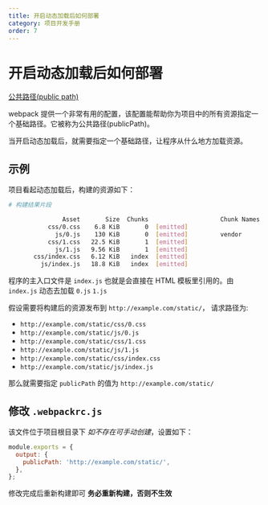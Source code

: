 ```yaml
---
title: 开启动态加载后如何部署
category: 项目开发手册
order: 7
---
```


# 开启动态加载后如何部署

[公共路径(public path)](https://webpack.docschina.org/guides/public-path/#src/components/Sidebar/Sidebar.jsx)

webpack 提供一个非常有用的配置，该配置能帮助你为项目中的所有资源指定一个基础路径。它被称为公共路径(publicPath)。

当开启动态加载后，就需要指定一个基础路径，让程序从什么地方加载资源。

## 示例

项目看起动态加载后，构建的资源如下：

```bash
# 构建结果片段

               Asset       Size  Chunks                    Chunk Names
           css/0.css    6.8 KiB       0  [emitted]
             js/0.js    130 KiB       0  [emitted]         vendor
           css/1.css   22.5 KiB       1  [emitted]
             js/1.js   9.56 KiB       1  [emitted]
       css/index.css   6.12 KiB   index  [emitted]
         js/index.js   18.8 KiB   index  [emitted]
```

程序的主入口文件是 `index.js` 也就是会直接在 HTML 模板里引用的。由 `index.js` 动态去加载 `0.js` `1.js`

假设需要将构建后的资源发布到 `http://example.com/static/`， 请求路径为:

- `http://example.com/static/css/0.css`
- `http://example.com/static/js/0.js`
- `http://example.com/static/css/1.css`
- `http://example.com/static/js/1.js`
- `http://example.com/static/css/index.css`
- `http://example.com/static/js/index.js`

那么就需要指定 `publicPath` 的值为 `http://example.com/static/`

## 修改 `.webpackrc.js`

该文件位于项目根目录下 _如不存在可手动创建_，设置如下：

```js
module.exports = {
  output: {
    publicPath: 'http://example.com/static/',
  },
};
```

修改完成后重新构建即可 **务必重新构建，否则不生效**
